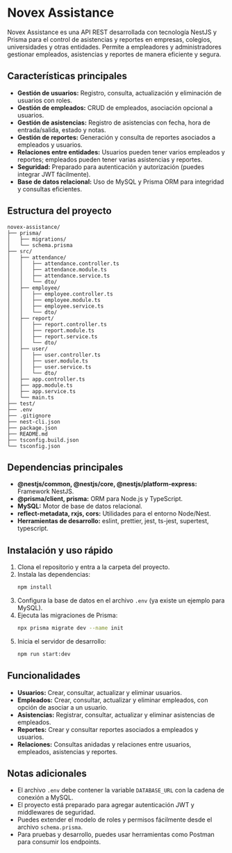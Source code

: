 # Novex Assistance

Novex Assistance es una API REST desarrollada con tecnología NestJS y Prisma para el control de asistencias y reportes en empresas, colegios, universidades y otras entidades. Permite a empleadores y administradores gestionar empleados, asistencias y reportes de manera eficiente y segura.

## Características principales

- **Gestión de usuarios:** Registro, consulta, actualización y eliminación de usuarios con roles.
- **Gestión de empleados:** CRUD de empleados, asociación opcional a usuarios.
- **Gestión de asistencias:** Registro de asistencias con fecha, hora de entrada/salida, estado y notas.
- **Gestión de reportes:** Generación y consulta de reportes asociados a empleados y usuarios.
- **Relaciones entre entidades:** Usuarios pueden tener varios empleados y reportes; empleados pueden tener varias asistencias y reportes.
- **Seguridad:** Preparado para autenticación y autorización (puedes integrar JWT fácilmente).
- **Base de datos relacional:** Uso de MySQL y Prisma ORM para integridad y consultas eficientes.

## Estructura del proyecto

```
novex-assistance/
├── prisma/
│   ├── migrations/
│   └── schema.prisma
├── src/
│   ├── attendance/
│   │   ├── attendance.controller.ts
│   │   ├── attendance.module.ts
│   │   ├── attendance.service.ts
│   │   └── dto/
│   ├── employee/
│   │   ├── employee.controller.ts
│   │   ├── employee.module.ts
│   │   ├── employee.service.ts
│   │   └── dto/
│   ├── report/
│   │   ├── report.controller.ts
│   │   ├── report.module.ts
│   │   ├── report.service.ts
│   │   └── dto/
│   ├── user/
│   │   ├── user.controller.ts
│   │   ├── user.module.ts
│   │   ├── user.service.ts
│   │   └── dto/
│   ├── app.controller.ts
│   ├── app.module.ts
│   ├── app.service.ts
│   └── main.ts
├── test/
├── .env
├── .gitignore
├── nest-cli.json
├── package.json
├── README.md
├── tsconfig.build.json
└── tsconfig.json
```

## Dependencias principales

- **@nestjs/common, @nestjs/core, @nestjs/platform-express:** Framework NestJS.
- **@prisma/client, prisma:** ORM para Node.js y TypeScript.
- **MySQL:** Motor de base de datos relacional.
- **reflect-metadata, rxjs, cors:** Utilidades para el entorno Node/Nest.
- **Herramientas de desarrollo:** eslint, prettier, jest, ts-jest, supertest, typescript.

## Instalación y uso rápido

1. Clona el repositorio y entra a la carpeta del proyecto.
2. Instala las dependencias:
   ```bash
   npm install
   ```
3. Configura la base de datos en el archivo `.env` (ya existe un ejemplo para MySQL).
4. Ejecuta las migraciones de Prisma:
   ```bash
   npx prisma migrate dev --name init
   ```
5. Inicia el servidor de desarrollo:
   ```bash
   npm run start:dev
   ```

## Funcionalidades

- **Usuarios:** Crear, consultar, actualizar y eliminar usuarios.
- **Empleados:** Crear, consultar, actualizar y eliminar empleados, con opción de asociar a un usuario.
- **Asistencias:** Registrar, consultar, actualizar y eliminar asistencias de empleados.
- **Reportes:** Crear y consultar reportes asociados a empleados y usuarios.
- **Relaciones:** Consultas anidadas y relaciones entre usuarios, empleados, asistencias y reportes.

## Notas adicionales

- El archivo `.env` debe contener la variable `DATABASE_URL` con la cadena de conexión a MySQL.
- El proyecto está preparado para agregar autenticación JWT y middlewares de seguridad.
- Puedes extender el modelo de roles y permisos fácilmente desde el archivo `schema.prisma`.
- Para pruebas y desarrollo, puedes usar herramientas como Postman para consumir los endpoints.